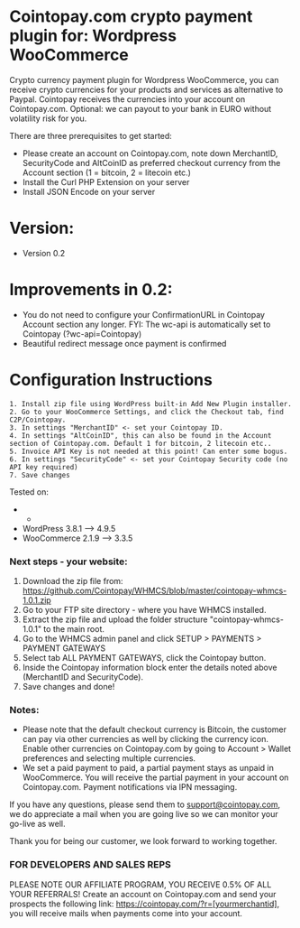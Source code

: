 # Cointopay.com crypto payment plugin for: Wordpress WooCommerce

Crypto currency payment plugin for Wordpress WooCommerce, you can receive crypto currencies for your products and services as alternative to Paypal. Cointopay receives the currencies into your account on Cointopay.com. Optional: we can payout to your bank in EURO without volatility risk for you.

There are three prerequisites to get started:

- Please create an account on Cointopay.com, note down MerchantID, SecurityCode and AltCoinID as preferred checkout currency from the Account section (1 = bitcoin, 2 = litecoin etc.)
- Install the Curl PHP Extension on your server
- Install JSON Encode on your server

# Version:
- Version 0.2

# Improvements in 0.2:

- You do not need to configure your ConfirmationURL in Cointopay Account section any longer. FYI: The wc-api is automatically set to Cointopay (?wc-api=Cointopay)
- Beautiful redirect message once payment is confirmed

# Configuration Instructions

    1. Install zip file using WordPress built-in Add New Plugin installer.
    2. Go to your WooCommerce Settings, and click the Checkout tab, find C2P/Cointopay.
    3. In settings "MerchantID" <- set your Cointopay ID.
    4. In settings "AltCoinID", this can also be found in the Account section of Cointopay.com. Default 1 for bitcoin, 2 litecoin etc..
    5. Invoice API Key is not needed at this point! Can enter some bogus.
    6. In settings "SecurityCode" <- set your Cointopay Security code (no API key required)
    7. Save changes

Tested on:
- -
- WordPress 3.8.1 --> 4.9.5
- WooCommerce 2.1.9 --> 3.3.5



### Next steps - your website:
1) Download the zip file from: https://github.com/Cointopay/WHMCS/blob/master/cointopay-whmcs-1.0.1.zip
2) Go to your FTP site directory - where you have WHMCS installed.
3) Extract the zip file and upload the folder structure "cointopay-whmcs-1.0.1" to the main root.
4) Go to the WHMCS admin panel and click SETUP > PAYMENTS > PAYMENT GATEWAYS
5) Select tab ALL PAYMENT GATEWAYS, click the Cointopay button.
6) Inside the Cointopay information block enter the details noted above (MerchantID and SecurityCode).
7) Save changes and done!

### Notes:
- Please note that the default checkout currency is Bitcoin, the customer can pay via other currencies as well by clicking the currency icon. Enable other currencies on Cointopay.com by going to Account > Wallet preferences and selecting multiple currencies.
- We set a paid payment to paid, a partial payment stays as unpaid in WooCommerce. You will receive the partial payment in your account on Cointopay.com. Payment notifications via IPN messaging.

If you have any questions, please send them to support@cointopay.com, we do appreciate a mail when you are going live so we can monitor your go-live as well.

Thank you for being our customer, we look forward to working together.

### FOR DEVELOPERS AND SALES REPS
PLEASE NOTE OUR AFFILIATE PROGRAM, YOU RECEIVE 0.5% OF ALL YOUR REFERRALS!
Create an account on Cointopay.com and send your prospects the following link: https://cointopay.com/?r=[yourmerchantid], you will receive mails when payments come into your account. 


